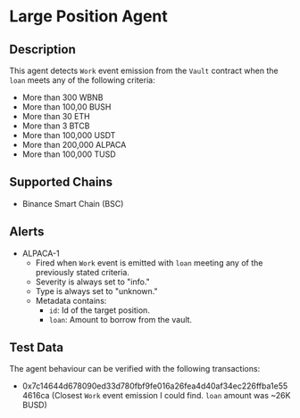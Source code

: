 # Large Position Agent

## Description

This agent detects `Work` event emission from the `Vault` contract when the `loan` meets any of the following criteria:
  - More than 300 WBNB
  - More than 100,00 BUSH
  - More than 30 ETH
  - More than 3 BTCB
  - More than 100,000 USDT
  - More than 200,000 ALPACA
  - More than 100,000 TUSD

## Supported Chains

- Binance Smart Chain (BSC)

## Alerts

- ALPACA-1
  - Fired when `Work` event is emitted with `loan` meeting any of the previously stated criteria.
  - Severity is always set to "info."
  - Type is always set to "unknown."
  - Metadata contains:
    - `id`: Id of the target position.
    - `loan`: Amount to borrow from the vault.

## Test Data

The agent behaviour can be verified with the following transactions:

- 0x7c14644d678090ed33d780fbf9fe016a26fea4d40af34ec226ffba1e554616ca (Closest `Work` event emission I could find. `loan` amount was ~26K BUSD)
